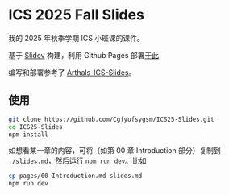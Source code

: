 # ICS 2025 Fall Slides

我的 2025 年秋季学期 ICS 小班课的课件。

基于 [Slidev](https://sli.dev/) 构建，利用 Github Pages 部署[于此](https://blog.imyangty.com/ICS25-Slides/)

编写和部署参考了 [Arthals-ICS-Slides](https://github.com/zhuozhiyongde/Arthals-ICS-Slides)。

## 使用

```bash
git clone https://github.com/Cgfyufsygsm/ICS25-Slides.git
cd ICS25-Slides
npm install
```

如想看某一章的内容，可将（如第 00 章 Introduction 部分）复制到 `./slides.md`，然后运行 `npm run dev`。比如

```bash
cp pages/00-Introduction.md slides.md
npm run dev
```